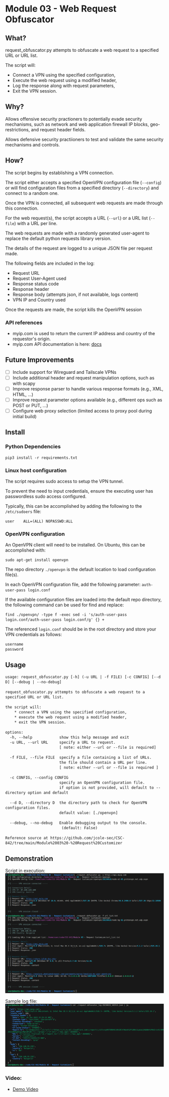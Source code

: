 # Module 03 - Web Request Obfuscator

## What?

request_obfuscator.py attempts to obfuscate a web request to a specified URL or URL list.

The script will:
- Connect a VPN using the specified  configuration,
- Execute the web request using a modified header,
- Log the response along with request parameters,
- Exit the VPN session.


## Why?

Allows offensive security practioners to potentially evade security mechanisms, such as network and web application firewall IP blocks, geo-restrictions, and request header fields.

Allows defensive security practiioners to test and validate the same security mechanisms and controls.

## How?

The script begins by establishing a VPN connection.

The script either accepts a specified OpenVPN configuration file (`--config`) or will find configuration files from a specified directory (`--directory`) and connect to a random one.

Once the VPN is connected, all subsequent web requests are made through this connection. 

For the web request(s), the script accepts a URL (`--url`) or a URL list (`--file`) with a URL per line.

The web requests are made with a randomly generated user-agent to replace the default python requests library version. 

The details of the request are logged to a unique JSON file per request made. 

The following fields are included in the log:
- Request URL
- Request User-Agent used 
- Response status code
- Response header
- Response body (attempts json, if not available, logs content)
- VPN IP and Country used

Once the requests are made, the script kills the OpenVPN session

### API references
- myip.com is used to return the current IP address and country of the requestor's origin. 
- myip.com API documentation is here: [docs](https://www.myip.com/api-docs/)

## Future Improvements

- [ ] Include support for Wireguard and Tailscale VPNs
- [ ] Include additional header and request manipulation options, such as with scapy
- [ ] Improve response parser to handle various response formats (e.g., XML, HTML, ...)
- [ ] Improve request parameter options available (e.g., different ops such as POST or PUT, ...)
- [ ] Configure web proxy selection (limited access to proxy pool during initial build) 

## Install

### Python Dependencies
```
pip3 install -r requirements.txt
```

### Linux host configuration

The script requires sudo access to setup the VPN tunnel.

To prevent the need to input credentials, ensure the executing user has passwordless sudo access configured.

Typically, this can be accomplished by adding the following to the `/etc/sudoers` file:

```
user    ALL=(ALL) NOPASSWD:ALL
```


### OpenVPN configuration
An OpenVPN client will need to be installed. On Ubuntu, this can be accomplished with:
```
sudo apt-get install openvpn
```

The repo directory `./openvpn` is the default location to load configuration file(s).

In each OpenVPN configuration file, add the following parameter: `auth-user-pass login.conf`

If the available configuration files are loaded into the default repo directory, the following command can be used for find and replace:
```
find ./openvpn/ -type f -exec sed -i 's/auth-user-pass login.conf/auth-user-pass login.conf/g' {} +
```

The referenced `login.conf` should be in the root directory and store your VPN credentials as follows:

```
username
password
```


## Usage


```
usage: request_obfuscator.py [-h] (-u URL | -f FILE) [-c CONFIG] [--d D] [--debug | --no-debug]

request_obfuscator.py attempts to obfuscate a web request to a specified URL or URL list.

the script will:
    * connect a VPN using the specified configuration,
    * execute the web request using a modified header,
    * exit the VPN session.

options:
  -h, --help            show this help message and exit
  -u URL, --url URL     specify a URL to request.
                        [ note: either --url or --file is required] 
                            
  -f FILE, --file FILE  specify a file containing a list of URLs.
                        the file should contain a URL per line.
                        [ note: either --url or --file is required ]
                            
  -c CONFIG, --config CONFIG
                        specify an OpenVPN configuration file.
                        if option is not provided, will default to --directory option and default
                            
  --d D, --directory D  the directory path to check for OpenVPN configuration files.
                        default value: [./openvpn]
                            
  --debug, --no-debug   Enable debugging output to the console.
                         (default: False)

Reference source at https://github.com/jcole-sec/CSC-842/tree/main/Module%2003%20-%20Request%20Customizer
```

## Demonstration

Script in execution:
![Screenshot](assets/demo-request_obfuscator-1.png)


Sample log file:
![Screenshot](assets/demo-request_obfuscator-2.png)

### Video: 

 - [Demo Video](https://youtu.be/...)